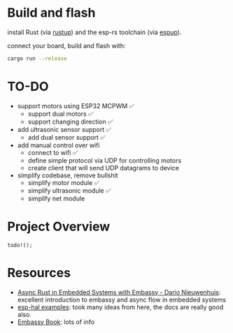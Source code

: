 # Build and flash
install Rust (via [rustup](https://www.rust-lang.org/tools/install)) and the esp-rs toolchain (via [espup](https://docs.esp-rs.org/book/installation/riscv-and-xtensa.html)).

connect your board, build and flash with:
```bash
cargo run --release
```
# TO-DO
- support motors using ESP32 MCPWM ✅
    - support dual motors ✅
    - support changing direction ✅
- add ultrasonic sensor support ✅
    - add dual sensor support ✅
- add manual control over wifi
    - connect to wifi ✅
    - define simple protocol via UDP for controlling motors
    - create client that will send UDP datagrams to device
- simplify codebase, remove bullshit
    - simplify motor module ✅
    - simplify ultrasonic module ✅
    - simplify net module

# Project Overview
`todo!();`

# Resources
- [Async Rust in Embedded Systems with Embassy - Dario Nieuwenhuis](https://www.youtube.com/watch?v=H7NtzyP9q8E): excellent introduction to embassy and async flow in embedded systems
- [esp-hal examples](https://github.com/esp-rs/esp-hal/tree/main/examples/): took many ideas from here, the docs are really good also.
- [Embassy Book](https://embassy.dev/book/): lots of info